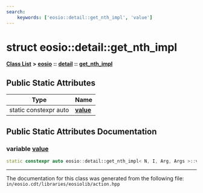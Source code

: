 ```yaml
---
search:
    keywords: ['eosio::detail::get_nth_impl', 'value']
---
```


# struct eosio::detail::get\_nth\_impl

[**Class List**](annotated.md) **>** [**eosio**](namespaceeosio.md) **::** [**detail**](namespaceeosio_1_1detail.md) **::** [**get\_nth\_impl**](structeosio_1_1detail_1_1get__nth__impl.md)


## Public Static Attributes

|Type|Name|
|-----|-----|
|static constexpr auto|[**value**](group__action_ga086fd531d935f39f4f5279f24c7e8c1a.md#ga086fd531d935f39f4f5279f24c7e8c1a)|


## Public Static Attributes Documentation

### variable <a id="ga086fd531d935f39f4f5279f24c7e8c1a" href="#ga086fd531d935f39f4f5279f24c7e8c1a">value</a>

```cpp
static constexpr auto eosio::detail::get_nth_impl< N, I, Arg, Args >::value;
```





----------------------------------------
The documentation for this class was generated from the following file: `in/eosio.cdt/libraries/eosiolib/action.hpp`
